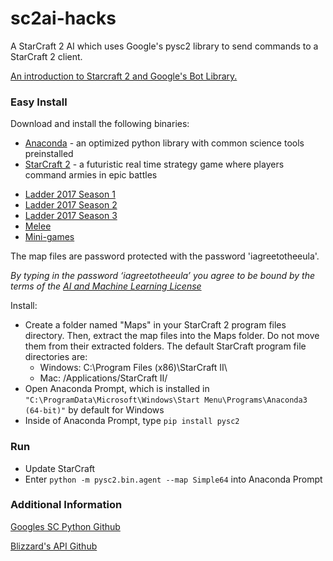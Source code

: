 # sc2ai-hacks
A StarCraft 2 AI which uses Google's pysc2 library to send commands to a StarCraft 2 client.

[An introduction to Starcraft 2 and Google's Bot Library.](https://deepmind.com/blog/deepmind-and-blizzard-open-starcraft-ii-ai-research-environment/)

### Easy Install
Download and install the following binaries:

- [Anaconda](https://www.anaconda.com/download/) - an optimized python library with common science tools preinstalled
- [StarCraft 2](https://www.battle.net/download/getInstallerForGame?gameProgram=STARCRAFT_2) - a futuristic real time strategy game where players command armies in epic battles
* [Ladder 2017 Season 1](http://blzdistsc2-a.akamaihd.net/MapPacks/Ladder2017Season1.zip)
* [Ladder 2017 Season 2](http://blzdistsc2-a.akamaihd.net/MapPacks/Ladder2017Season2.zip)
* [Ladder 2017 Season 3](http://blzdistsc2-a.akamaihd.net/MapPacks/Ladder2017Season3.zip)
* [Melee](http://blzdistsc2-a.akamaihd.net/MapPacks/Melee.zip)
* [Mini-games](https://github.com/deepmind/pysc2/releases/download/v1.2/mini_games.zip)

The map files are password protected with the password 'iagreetotheeula'.

*By typing in the password ‘iagreetotheeula’ you agree to be bound by the terms of the [AI and Machine Learning License](http://blzdistsc2-a.akamaihd.net/AI_AND_MACHINE_LEARNING_LICENSE.html)*


Install:
- Create a folder named "Maps" in your StarCraft 2 program files directory. Then, extract the map files into the Maps folder. Do not move them from their extracted folders. 
The default StarCraft program file directories are:
  * Windows: C:\Program Files (x86)\StarCraft II\
  * Mac: /Applications/StarCraft II/
- Open Anaconda Prompt, which is installed in `"C:\ProgramData\Microsoft\Windows\Start Menu\Programs\Anaconda3 (64-bit)"` by default for Windows
- Inside of Anaconda Prompt, type
 `pip install pysc2`

### Run
- Update StarCraft
- Enter `python -m pysc2.bin.agent --map Simple64` into Anaconda Prompt

### Additional Information

 [Googles SC Python Github](https://github.com/deepmind/pysc2)
 
 [Blizzard's API Github](https://github.com/Blizzard/s2client-proto)

